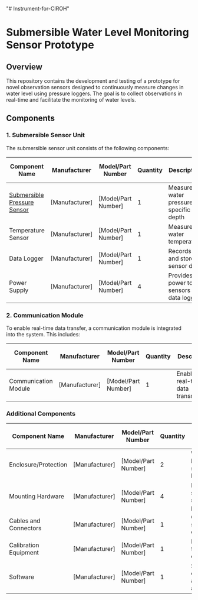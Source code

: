 "# Instrument-for-CIROH" 

# Submersible Water Level Monitoring Sensor Prototype

## Overview

This repository contains the development and testing of a prototype for novel observation sensors designed to continuously measure changes in water level using pressure loggers. The goal is to collect observations in real-time and facilitate the monitoring of water levels.

## Components

### 1. Submersible Sensor Unit

The submersible sensor unit consists of the following components:

| Component Name              | Manufacturer   | Model/Part Number  | Quantity | Description                                     | Features                                              | Unit Price (USD) | Total Cost (USD) |
|-----------------------------|----------------|--------------------|----------|-------------------------------------------------|-------------------------------------------------------|-------------------|------------------|
| [Submersible Pressure Sensor](submersiblePressureSensors.md)  | [Manufacturer]  | [Model/Part Number]| 1        | Measures water pressure at specific depth       | [Features]                                            | [Unit Price]      | [Total Cost]     |
| Temperature Sensor           | [Manufacturer]  | [Model/Part Number]| 1        | Measures water temperature                      | [Features]                                            | [Unit Price]      | [Total Cost]     |
| Data Logger                  | [Manufacturer]  | [Model/Part Number]| 1        | Records and stores sensor data                   | [Features]                                            | [Unit Price]      | [Total Cost]     |
| Power Supply                 | [Manufacturer]  | [Model/Part Number]| 4        | Provides power to sensors and data logger        | [Features]                                            | [Unit Price]      | [Total Cost]     |

### 2. Communication Module

To enable real-time data transfer, a communication module is integrated into the system. This includes:

| Component Name          | Manufacturer   | Model/Part Number  | Quantity | Description                             | Features                                              | Unit Price (USD) | Total Cost (USD) |
|-------------------------|----------------|--------------------|----------|-----------------------------------------|-------------------------------------------------------|-------------------|------------------|
| Communication Module    | [Manufacturer]  | [Model/Part Number]| 1        | Enables real-time data transmission      | [Features]                                            | [Unit Price]      | [Total Cost]     |

### Additional Components

| Component Name          | Manufacturer   | Model/Part Number  | Quantity | Description                                   | Features                                              | Unit Price (USD) | Total Cost (USD) |
|-------------------------|----------------|--------------------|----------|-----------------------------------------------|-------------------------------------------------------|-------------------|------------------|
| Enclosure/Protection    | [Manufacturer]  | [Model/Part Number]| 2        | Waterproof housing for sensors and logger     | [Features]                                            | [Unit Price]      | [Total Cost]     |
| Mounting Hardware       | [Manufacturer]  | [Model/Part Number]| 4        | Hardware to secure sensors in place           | [Features]                                            | [Unit Price]      | [Total Cost]     |
| Cables and Connectors    | [Manufacturer]  | [Model/Part Number]| 1        | Connects sensors to data logger               | [Features]                                            | [Unit Price]      | [Total Cost]     |
| Calibration Equipment    | [Manufacturer]  | [Model/Part Number]| 1        | Instruments for sensor calibration           | [Features]                                            | [Unit Price]      | [Total Cost]     |
| Software                | [Manufacturer]  | [Model/Part Number]| 1        | Software for configuration and data analysis | [Features]                                            | [Unit Price]      | [Total Cost]     |



